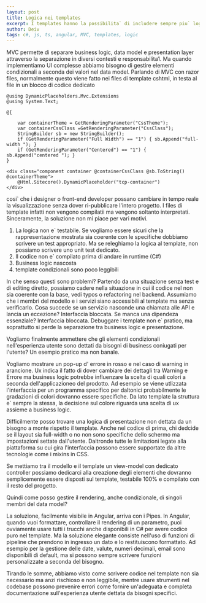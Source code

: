 ```yaml
---
layout: post
title: Logica nei templates
excerpt: I templates hanno la possibilita` di includere sempre piu` logica, ma siamo sicuri sia questa la giusta direzione?
author: Deiv
tags: c#, js, ts, angular, MVC, templates, logic
---
```


MVC permette di separare business logic, data model e presentation layer attraverso la separazione in diversi contesti e responsabilita1.
Ma quando implementiamo UI complesse abbiamo bisogno di gestire elementi condizionali a seconda dei valori nel data model.
Parlando di MVC con razor files, normalmente questo viene fatto nei files di template cshtml, in testa al file in un blocco di codice dedicato

```
@using DynamicPlaceholders.Mvc.Extensions
@using System.Text;

@{

    var containerTheme = GetRenderingParameter("CssTheme");
    var containerCssClass =GetRenderingParameter("CssClass");
    StringBuilder sb = new StringBuilder();
    if (GetRenderingParameter("Full Width") == "1") { sb.Append("full-width "); }
    if (GetRenderingParameter("Centered") == "1") { sb.Append("centered "); }
}

<div class="component container @containerCssClass @sb.ToString() @containerTheme">
    @Html.Sitecore().DynamicPlaceholder("tcp-container")
</div>
```

cosi` che i designer o front-end developer possano cambiare in tempo reale la visualizzazione senza dover ri-pubblicare l'intero progetto. I files di
template infatti non vengono compilatii ma vengono soltanto interpretati. Sinceramente, la soluzione non mi piace per vari motivi.

1. La logica non e` testabile.
   Se vogliamo essere sicuri che la rappresentazione mostrata sia coerente con le specifiche dobbiamo scrivere un test appropriato. Ma se releghiamo la logica
   al template, non possiamo scrivere uno unit test dedicato.
2. Il codice non e` compilato prima di andare in runtime (C#)
3. Business logic nascosta
4. template condizionali sono poco leggibili

In che senso questi sono problemi? Partendo da una situazione senza test e di editing diretto, possiamo cadere nella situazione in cui il codice nel non sia coerente con la base, vedi typos o refactoring nel backend. Assumiamo che i membri del modello e i servizi siano accessibili al template ma senza verificarlo. Cosa succede se un servizio nasconde una chiamata alle API e lancia un eccezione? Interfaccia bloccata. Se manca una dipendeza essenziale? Interfaccia bloccata. Debuggare i template non e` pratico, ma soprattutto si perde la separazione tra business logic e presentazione.

Vogliamo finalmente ammettere che gli elementi condizionali nell'esperienza utente sono dettati da bisogni di business coniugati per l'utente? Un esempio pratico ma non banale.

Vogliamo mostrare un pop-up d' errore in rosso e nel caso di warning in arancione. Ux indica il fatto di dover cambiare dei dettagli tra Warning e Errore ma business logic potrebbe influenzare la scelta di quali colori a seconda dell'applicazioneo del prodotto. Ad esempio se viene utlizzata l'interfaccia per un programma specifico per daltonici probabilmente le gradazioni di colori dovranno essere specifiche. Da lato template la struttura e` sempre la stessa, la decisione sul colore riguarda una scelta di ux assieme a business logic.

Difficilmente posso trovare una logica di presentazione non dettata da un bisogno a monte rispetto il template. Anche nel codice di prima, chi dedcide se il layout sia full-width o no non sono specifiche dello schermo ma impostazioni settate dall'utente. Daltronde tutte le limitazioni legate alla piattaforma su cui gira l'interfaccia possono essere supportate da altre tecnologie come i mixins in CSS.

Se mettiamo tra il modello e il template un view-model con dedicato controller possiamo dedicarci alla creazione degli elementi che dovranno semplicemente essere disposti sul template, testabile 100% e compilato con il resto del progetto.

Quindi come posso gestire il rendering, anche condizionale, di singoli membri del data model?

La soluzione, facilmente visibile in Angular, arriva con i Pipes. In Angular, quando vuoi formattare, controllare il rendering di un parametro, puoi ovviamente usare tutti i trucchi anche disponibili in C# per avere codice puro nel template. Ma la soluzione elegante consiste nell'uso di funzioni di pipeline che prendono in ingresso un dato e lo restituiscono formattato. Ad esempio per la gestione delle date, valute, numeri decimali, email sono disponibili di default, ma si possono sempre scrivere funzioni personalizzate a seconda del bisogno.

Tirando le somme, abbiamo visto come scrivere codice nel template non sia necessario ma anzi rischioso e non leggibile, mentre usare strumenti nel codebase possono prevenire errori come fornire un'adeguata e completa documentazione sull'esperienza utente dettata da bisogni specifici.
